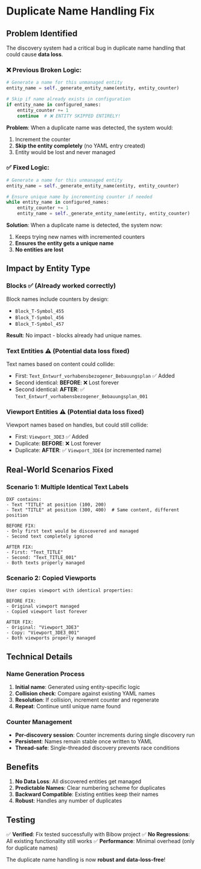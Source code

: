 # Duplicate Name Handling Fix

## Problem Identified

The discovery system had a critical bug in duplicate name handling that could cause **data loss**.

### ❌ Previous Broken Logic:
```python
# Generate a name for this unmanaged entity
entity_name = self._generate_entity_name(entity, entity_counter)

# Skip if name already exists in configuration
if entity_name in configured_names:
    entity_counter += 1
    continue  # ❌ ENTITY SKIPPED ENTIRELY!
```

**Problem**: When a duplicate name was detected, the system would:
1. Increment the counter
2. **Skip the entity completely** (no YAML entry created)
3. Entity would be lost and never managed

### ✅ Fixed Logic:
```python
# Generate a name for this unmanaged entity
entity_name = self._generate_entity_name(entity, entity_counter)

# Ensure unique name by incrementing counter if needed
while entity_name in configured_names:
    entity_counter += 1
    entity_name = self._generate_entity_name(entity, entity_counter)
```

**Solution**: When a duplicate name is detected, the system now:
1. Keeps trying new names with incremented counters
2. **Ensures the entity gets a unique name**
3. **No entities are lost**

## Impact by Entity Type

### Blocks ✅ (Already worked correctly)
Block names include counters by design:
- `Block_T-Symbol_455`
- `Block_T-Symbol_456`
- `Block_T-Symbol_457`

**Result**: No impact - blocks already had unique names.

### Text Entities ⚠️ (Potential data loss fixed)
Text names based on content could collide:
- First: `Text_Entwurf_vorhabensbezogener_Bebauungsplan` ✅ Added
- Second identical: **BEFORE**: ❌ Lost forever
- Second identical: **AFTER**: ✅ `Text_Entwurf_vorhabensbezogener_Bebauungsplan_001`

### Viewport Entities ⚠️ (Potential data loss fixed)
Viewport names based on handles, but could still collide:
- First: `Viewport_3DE3` ✅ Added
- Duplicate: **BEFORE**: ❌ Lost forever
- Duplicate: **AFTER**: ✅ `Viewport_3DE4` (or incremented name)

## Real-World Scenarios Fixed

### Scenario 1: Multiple Identical Text Labels
```
DXF contains:
- Text "TITLE" at position (100, 200)
- Text "TITLE" at position (300, 400)  # Same content, different position

BEFORE FIX:
- Only first text would be discovered and managed
- Second text completely ignored

AFTER FIX:
- First: "Text_TITLE"
- Second: "Text_TITLE_001"
- Both texts properly managed
```

### Scenario 2: Copied Viewports
```
User copies viewport with identical properties:

BEFORE FIX:
- Original viewport managed
- Copied viewport lost forever

AFTER FIX:
- Original: "Viewport_3DE3"
- Copy: "Viewport_3DE3_001"
- Both viewports properly managed
```

## Technical Details

### Name Generation Process
1. **Initial name**: Generated using entity-specific logic
2. **Collision check**: Compare against existing YAML names
3. **Resolution**: If collision, increment counter and regenerate
4. **Repeat**: Continue until unique name found

### Counter Management
- **Per-discovery session**: Counter increments during single discovery run
- **Persistent**: Names remain stable once written to YAML
- **Thread-safe**: Single-threaded discovery prevents race conditions

## Benefits

1. **No Data Loss**: All discovered entities get managed
2. **Predictable Names**: Clear numbering scheme for duplicates
3. **Backward Compatible**: Existing entities keep their names
4. **Robust**: Handles any number of duplicates

## Testing

✅ **Verified**: Fix tested successfully with Bibow project
✅ **No Regressions**: All existing functionality still works
✅ **Performance**: Minimal overhead (only for duplicate names)

The duplicate name handling is now **robust and data-loss-free**!
